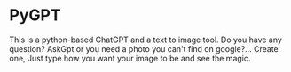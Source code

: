 # PyGPT
This is a python-based ChatGPT and a text to image tool. Do you have any question? AskGpt or you need a photo you can't find on google?... Create one, Just type how you want your image to be and see the magic.
